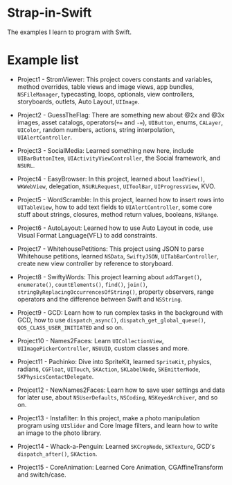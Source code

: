 # Strap-in-Swift
The examples I learn to program with Swift.

# Example list
- Project1 - StromViewer: This project covers constants and variables, method overrides, table views and image views, app bundles, `NSFileManager`, typecasting, loops, optionals, view controllers, storyboards, outlets, Auto Layout, `UIImage`.

- Project2 - GuessTheFlag: There are something new about @2x and @3x images, asset catalogs, operators(`+=` and `-=`), `UIButton`, enums, `CALayer`, `UIColor`, random numbers, actions, string interpolation, `UIAlertController`.

- Project3 - SocialMedia: Learned something new here, include `UIBarButtonItem`, `UIActivityViewController`, the Social framework, and `NSURL`.

- Project4 - EasyBrowser: In this project, learned about `loadView()`, `WKWebView`, delegation, `NSURLRequest`, `UIToolBar`, `UIProgressView`, KVO.

- Project5 - WordScramble: In this project, learned how to insert rows into `UITableView`, how to add text fields to `UIAlertController`, some core stuff about strings, closures, method return values, booleans, `NSRange`.

- Project6 - AutoLayout: Learned how to use Auto Layout in code, use Visual Format Language(VFL) to add constraints.

- Project7 - WhitehousePetitions: This project using JSON to parse Whitehouse petitions, learned `NSData`, `SwiftyJSON`, `UITabBarController`, create new view controller by reference to storyboard.

- Project8 - SwiftyWords: This project learning about `addTarget()`, `enumerate()`, `countElements()`, `find()`, `join()`, `stringByReplacingOccurrencesOfString()`, property observers, range operators and the difference between Swift and `NSString`.

- Project9 - GCD: Learn how to run complex tasks in the background with GCD, how to use `dispatch_async()`, `dispatch_get_global_queue()`, `QOS_CLASS_USER_INITIATED` and so on.

- Project10 - Names2Faces: Learn `UICollectionView`, `UIImagePickerController`, `NSUUID`, custom classes and more.

- Project11 - Pachinko: Dive into SpriteKit, learned `SpriteKit`, physics, radians, `CGFloat`, `UITouch`, `SKAction`, `SKLabelNode`, `SKEmitterNode`, `SKPhysicsContactDelegate`.

- Projcet12 - NewNames2Faces: Learn how to save user settings and data for later use, about `NSUserDefaults`, `NSCoding`, `NSKeyedArchiver`, and so on.

- Project13 - Instafilter: In this project, make a photo manipulation program using `UISlider` and Core Image filters, and learn how to write an image to the photo library. 

- Project14 - Whack-a-Penguin: Learned `SKCropNode`, `SKTexture`, GCD's `dispatch_after()`, `SKAction`.

- Project15 - CoreAnimation: Learned Core Animation, CGAffineTransform and switch/case.